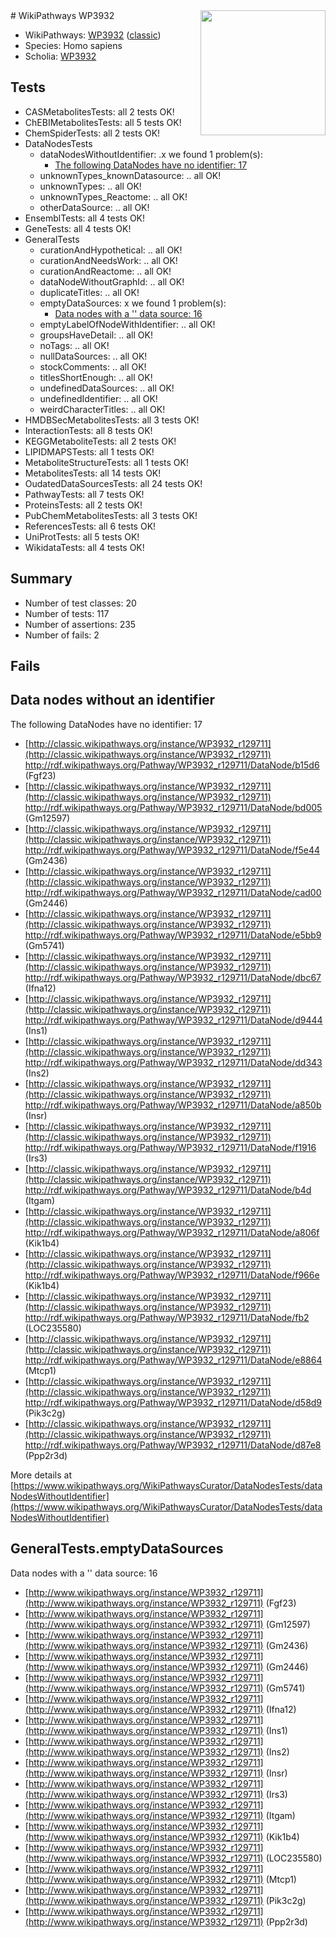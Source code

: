 <img style="float: right; width: 200px" src="https://upload.wikimedia.org/wikipedia/commons/thumb/8/83/Wplogo_with_text_500.png/640px-Wplogo_with_text_500.png" />
# WikiPathways WP3932

* WikiPathways: [WP3932](https://wikipathways.org/pathways/WP3932) ([classic](https://classic.wikipathways.org/instance/WP3932))
* Species: Homo sapiens
* Scholia: [WP3932](https://scholia.toolforge.org/wikipathways/WP3932)
## Tests
* CASMetabolitesTests: all 2 tests OK!
* ChEBIMetabolitesTests: all 5 tests OK!
* ChemSpiderTests: all 2 tests OK!
* DataNodesTests
    * dataNodesWithoutIdentifier: .x we found 1 problem(s):
        * [The following DataNodes have no identifier: 17](#8792c497)
    * unknownTypes_knownDatasource: .. all OK!
    * unknownTypes: .. all OK!
    * unknownTypes_Reactome: .. all OK!
    * otherDataSource: .. all OK!
* EnsemblTests: all 4 tests OK!
* GeneTests: all 4 tests OK!
* GeneralTests
    * curationAndHypothetical: .. all OK!
    * curationAndNeedsWork: .. all OK!
    * curationAndReactome: .. all OK!
    * dataNodeWithoutGraphId: .. all OK!
    * duplicateTitles: .. all OK!
    * emptyDataSources: x we found 1 problem(s):
        * [Data nodes with a '' data source: 16](#6531d9ea)
    * emptyLabelOfNodeWithIdentifier: .. all OK!
    * groupsHaveDetail: .. all OK!
    * noTags: .. all OK!
    * nullDataSources: .. all OK!
    * stockComments: .. all OK!
    * titlesShortEnough: .. all OK!
    * undefinedDataSources: .. all OK!
    * undefinedIdentifier: .. all OK!
    * weirdCharacterTitles: .. all OK!
* HMDBSecMetabolitesTests: all 3 tests OK!
* InteractionTests: all 8 tests OK!
* KEGGMetaboliteTests: all 2 tests OK!
* LIPIDMAPSTests: all 1 tests OK!
* MetaboliteStructureTests: all 1 tests OK!
* MetabolitesTests: all 14 tests OK!
* OudatedDataSourcesTests: all 24 tests OK!
* PathwayTests: all 7 tests OK!
* ProteinsTests: all 2 tests OK!
* PubChemMetabolitesTests: all 3 tests OK!
* ReferencesTests: all 6 tests OK!
* UniProtTests: all 5 tests OK!
* WikidataTests: all 4 tests OK!


## Summary

* Number of test classes: 20
* Number of tests: 117
* Number of assertions: 235
* Number of fails: 2

## Fails

<a name="8792c497" />

## Data nodes without an identifier

The following DataNodes have no identifier: 17

* [http://classic.wikipathways.org/instance/WP3932_r129711](http://classic.wikipathways.org/instance/WP3932_r129711) http://rdf.wikipathways.org/Pathway/WP3932_r129711/DataNode/b15d6 (Fgf23)
* [http://classic.wikipathways.org/instance/WP3932_r129711](http://classic.wikipathways.org/instance/WP3932_r129711) http://rdf.wikipathways.org/Pathway/WP3932_r129711/DataNode/bd005 (Gm12597)
* [http://classic.wikipathways.org/instance/WP3932_r129711](http://classic.wikipathways.org/instance/WP3932_r129711) http://rdf.wikipathways.org/Pathway/WP3932_r129711/DataNode/f5e44 (Gm2436)
* [http://classic.wikipathways.org/instance/WP3932_r129711](http://classic.wikipathways.org/instance/WP3932_r129711) http://rdf.wikipathways.org/Pathway/WP3932_r129711/DataNode/cad00 (Gm2446)
* [http://classic.wikipathways.org/instance/WP3932_r129711](http://classic.wikipathways.org/instance/WP3932_r129711) http://rdf.wikipathways.org/Pathway/WP3932_r129711/DataNode/e5bb9 (Gm5741)
* [http://classic.wikipathways.org/instance/WP3932_r129711](http://classic.wikipathways.org/instance/WP3932_r129711) http://rdf.wikipathways.org/Pathway/WP3932_r129711/DataNode/dbc67 (Ifna12)
* [http://classic.wikipathways.org/instance/WP3932_r129711](http://classic.wikipathways.org/instance/WP3932_r129711) http://rdf.wikipathways.org/Pathway/WP3932_r129711/DataNode/d9444 (Ins1)
* [http://classic.wikipathways.org/instance/WP3932_r129711](http://classic.wikipathways.org/instance/WP3932_r129711) http://rdf.wikipathways.org/Pathway/WP3932_r129711/DataNode/dd343 (Ins2)
* [http://classic.wikipathways.org/instance/WP3932_r129711](http://classic.wikipathways.org/instance/WP3932_r129711) http://rdf.wikipathways.org/Pathway/WP3932_r129711/DataNode/a850b (Insr)
* [http://classic.wikipathways.org/instance/WP3932_r129711](http://classic.wikipathways.org/instance/WP3932_r129711) http://rdf.wikipathways.org/Pathway/WP3932_r129711/DataNode/f1916 (Irs3)
* [http://classic.wikipathways.org/instance/WP3932_r129711](http://classic.wikipathways.org/instance/WP3932_r129711) http://rdf.wikipathways.org/Pathway/WP3932_r129711/DataNode/b4d (Itgam)
* [http://classic.wikipathways.org/instance/WP3932_r129711](http://classic.wikipathways.org/instance/WP3932_r129711) http://rdf.wikipathways.org/Pathway/WP3932_r129711/DataNode/a806f (Kik1b4)
* [http://classic.wikipathways.org/instance/WP3932_r129711](http://classic.wikipathways.org/instance/WP3932_r129711) http://rdf.wikipathways.org/Pathway/WP3932_r129711/DataNode/f966e (Kik1b4)
* [http://classic.wikipathways.org/instance/WP3932_r129711](http://classic.wikipathways.org/instance/WP3932_r129711) http://rdf.wikipathways.org/Pathway/WP3932_r129711/DataNode/fb2 (LOC235580)
* [http://classic.wikipathways.org/instance/WP3932_r129711](http://classic.wikipathways.org/instance/WP3932_r129711) http://rdf.wikipathways.org/Pathway/WP3932_r129711/DataNode/e8864 (Mtcp1)
* [http://classic.wikipathways.org/instance/WP3932_r129711](http://classic.wikipathways.org/instance/WP3932_r129711) http://rdf.wikipathways.org/Pathway/WP3932_r129711/DataNode/d58d9 (Pik3c2g)
* [http://classic.wikipathways.org/instance/WP3932_r129711](http://classic.wikipathways.org/instance/WP3932_r129711) http://rdf.wikipathways.org/Pathway/WP3932_r129711/DataNode/d87e8 (Ppp2r3d)


More details at [https://www.wikipathways.org/WikiPathwaysCurator/DataNodesTests/dataNodesWithoutIdentifier](https://www.wikipathways.org/WikiPathwaysCurator/DataNodesTests/dataNodesWithoutIdentifier)

<a name="6531d9ea" />

## GeneralTests.emptyDataSources

Data nodes with a '' data source: 16

* [http://www.wikipathways.org/instance/WP3932_r129711](http://www.wikipathways.org/instance/WP3932_r129711) (Fgf23)
* [http://www.wikipathways.org/instance/WP3932_r129711](http://www.wikipathways.org/instance/WP3932_r129711) (Gm12597)
* [http://www.wikipathways.org/instance/WP3932_r129711](http://www.wikipathways.org/instance/WP3932_r129711) (Gm2436)
* [http://www.wikipathways.org/instance/WP3932_r129711](http://www.wikipathways.org/instance/WP3932_r129711) (Gm2446)
* [http://www.wikipathways.org/instance/WP3932_r129711](http://www.wikipathways.org/instance/WP3932_r129711) (Gm5741)
* [http://www.wikipathways.org/instance/WP3932_r129711](http://www.wikipathways.org/instance/WP3932_r129711) (Ifna12)
* [http://www.wikipathways.org/instance/WP3932_r129711](http://www.wikipathways.org/instance/WP3932_r129711) (Ins1)
* [http://www.wikipathways.org/instance/WP3932_r129711](http://www.wikipathways.org/instance/WP3932_r129711) (Ins2)
* [http://www.wikipathways.org/instance/WP3932_r129711](http://www.wikipathways.org/instance/WP3932_r129711) (Insr)
* [http://www.wikipathways.org/instance/WP3932_r129711](http://www.wikipathways.org/instance/WP3932_r129711) (Irs3)
* [http://www.wikipathways.org/instance/WP3932_r129711](http://www.wikipathways.org/instance/WP3932_r129711) (Itgam)
* [http://www.wikipathways.org/instance/WP3932_r129711](http://www.wikipathways.org/instance/WP3932_r129711) (Kik1b4)
* [http://www.wikipathways.org/instance/WP3932_r129711](http://www.wikipathways.org/instance/WP3932_r129711) (LOC235580)
* [http://www.wikipathways.org/instance/WP3932_r129711](http://www.wikipathways.org/instance/WP3932_r129711) (Mtcp1)
* [http://www.wikipathways.org/instance/WP3932_r129711](http://www.wikipathways.org/instance/WP3932_r129711) (Pik3c2g)
* [http://www.wikipathways.org/instance/WP3932_r129711](http://www.wikipathways.org/instance/WP3932_r129711) (Ppp2r3d)


